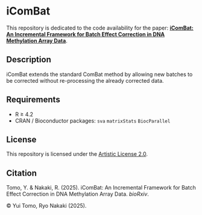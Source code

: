 # iComBat

This repository is dedicated to the code availability for the paper: [**iComBat: An Incremental Framework for Batch Effect Correction in DNA Methylation Array Data**](https://doi.org/10.1101/2025.05.06.652337).

## Description

iComBat extends the standard ComBat method by allowing new batches to be corrected without re-processing the already corrected data.

## Requirements

- R ≥ 4.2
- CRAN / Bioconductor packages: `sva` `matrixStats` `BiocParallel`

## License

This repository is licensed under the [Artistic License 2.0](LICENSE).

## Citation

Tomo, Y. & Nakaki, R. (2025). iComBat: An Incremental Framework for Batch Effect Correction in DNA Methylation Array Data. *bioRxiv*. 

© Yui Tomo, Ryo Nakaki (2025).
